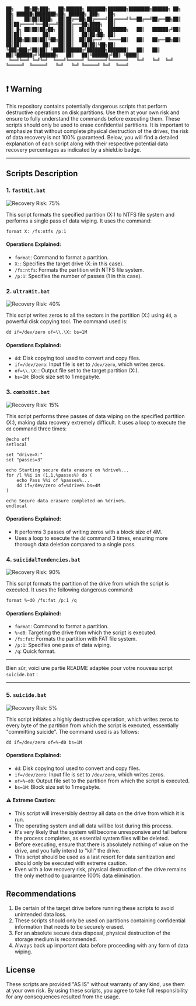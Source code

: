 ```
██╗    ██╗██╗███╗   ██╗██████╗ ███████╗███████╗████████╗██████╗ ██╗   ██╗ ██████╗████████╗██╗ ██████╗ ███╗   ██╗
██║    ██║██║████╗  ██║██╔══██╗██╔════╝██╔════╝╚══██╔══╝██╔══██╗██║   ██║██╔════╝╚══██╔══╝██║██╔═══██╗████╗  ██║
██║ █╗ ██║██║██╔██╗ ██║██║  ██║█████╗  ███████╗   ██║   ██████╔╝██║   ██║██║        ██║   ██║██║   ██║██╔██╗ ██║
██║███╗██║██║██║╚██╗██║██║  ██║██╔══╝  ╚════██║   ██║   ██╔══██╗██║   ██║██║        ██║   ██║██║   ██║██║╚██╗██║
╚███╔███╔╝██║██║ ╚████║██████╔╝███████╗███████║   ██║   ██║  ██║╚██████╔╝╚██████╗   ██║   ██║╚██████╔╝██║ ╚████║
 ╚══╝╚══╝ ╚═╝╚═╝  ╚═══╝╚═════╝ ╚══════╝╚══════╝   ╚═╝   ╚═╝  ╚═╝ ╚═════╝  ╚═════╝   ╚═╝   ╚═╝ ╚═════╝ ╚═╝  ╚═══╝
                                                                                                                
```

## ❗ Warning

This repository contains potentially dangerous scripts that perform destructive operations on disk partitions. Use them at your own risk and ensure to fully understand the commands before executing them. These scripts should only be used to erase confidential partitions. It is important to emphasize that without complete physical destruction of the drives, the risk of data recovery is not 100% guaranteed. Below, you will find a detailed explanation of each script along with their respective potential data recovery percentages as indicated by a shield.io badge.

---

## Scripts Description

### 1. `fastHit.bat`
![Recovery Risk: 75%](https://img.shields.io/badge/Recovery%20Risk-75%25-red)

This script formats the specified partition (X:) to NTFS file system and performs a single pass of data wiping. It uses the command:

```batch
format X: /fs:ntfs /p:1
```

#### Operations Explained:
- `format`: Command to format a partition.
- `X:`: Specifies the target drive (X: in this case).
- `/fs:ntfs`: Formats the partition with NTFS file system.
- `/p:1`: Specifies the number of passes (1 in this case).

### 2. `ultraHit.bat`
![Recovery Risk: 40%](https://img.shields.io/badge/Recovery%20Risk-40%25-orange)

This script writes zeros to all the sectors in the partition (X:) using `dd`, a powerful disk copying tool. The command used is:

```batch
dd if=/dev/zero of=\\.\X: bs=1M
```

#### Operations Explained:
- `dd`: Disk copying tool used to convert and copy files.
- `if=/dev/zero`: Input file is set to `/dev/zero`, which writes zeros.
- `of=\\.\X:`: Output file set to the target partition (X:).
- `bs=1M`: Block size set to 1 megabyte.

### 3. `comboHit.bat`
![Recovery Risk: 15%](https://img.shields.io/badge/Recovery%20Risk-15%25-yellow)

This script performs three passes of data wiping on the specified partition (X:), making data recovery extremely difficult. It uses a loop to execute the `dd` command three times:

```batch
@echo off
setlocal

set "drive=X:"
set "passes=3"

echo Starting secure data erasure on %drive%...
for /l %%i in (1,1,%passes%) do (
    echo Pass %%i of %passes%...
    dd if=/dev/zero of=%drive% bs=4M
)

echo Secure data erasure completed on %drive%.
endlocal
```

#### Operations Explained:
- It performs 3 passes of writing zeros with a block size of 4M.
- Uses a loop to execute the `dd` command 3 times, ensuring more thorough data deletion compared to a single pass.

### 4. `suicidalTendencies.bat`
![Recovery Risk: 90%](https://img.shields.io/badge/Recovery%20Risk-90%25-red)

This script formats the partition of the drive from which the script is executed. It uses the following dangerous command:

```batch
format %~d0 /fs:fat /p:1 /q
```

#### Operations Explained:
- `format`: Command to format a partition.
- `%~d0`: Targeting the drive from which the script is executed.
- `/fs:fat`: Formats the partition with FAT file system.
- `/p:1`: Specifies one pass of data wiping.
- `/q`: Quick format.

---

Bien sûr, voici une partie README adaptée pour votre nouveau script `suicide.bat` :

---

### 5. `suicide.bat`
![Recovery Risk: 5%](https://img.shields.io/badge/Recovery%20Risk-5%25-green)

This script initiates a highly destructive operation, which writes zeros to every byte of the partition from which the script is executed, essentially "committing suicide". The command used is as follows:

```batch
dd if=/dev/zero of=%~d0 bs=1M
```

#### Operations Explained:
- `dd`: Disk copying tool used to convert and copy files.
- `if=/dev/zero`: Input file is set to `/dev/zero`, which writes zeros.
- `of=%~d0`: Output file set to the partition from which the script is executed.
- `bs=1M`: Block size set to 1 megabyte.

#### ⚠️ Extreme Caution:
- This script will irreversibly destroy all data on the drive from which it is run.
- The operating system and all data will be lost during this process.
- It's very likely that the system will become unresponsive and fail before the process completes, as essential system files will be deleted.
- Before executing, ensure that there is absolutely nothing of value on the drive, and you fully intend to "kill" the drive.
- This script should be used as a last resort for data sanitization and should only be executed with extreme caution.
- Even with a low recovery risk, physical destruction of the drive remains the only method to guarantee 100% data elimination.


## Recommendations

1. Be certain of the target drive before running these scripts to avoid unintended data loss.
2. These scripts should only be used on partitions containing confidential information that needs to be securely erased.
3. For an absolute secure data disposal, physical destruction of the storage medium is recommended.
4. Always back up important data before proceeding with any form of data wiping.

## License

These scripts are provided "AS IS" without warranty of any kind, use them at your own risk. By using these scripts, you agree to take full responsibility for any consequences resulted from the usage.
